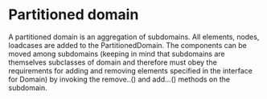 # Partitioned domain

A partitioned domain is an aggregation of subdomains. All elements, nodes, loadcases are added to the PartitionedDomain. The components can be moved among subdomains (keeping in mind that subdomains are themselves subclasses of domain and therefore must obey the requirements for adding and removing elements specified in the interface for Domain) by invoking the remove..() and add...() methods on the subdomain.
